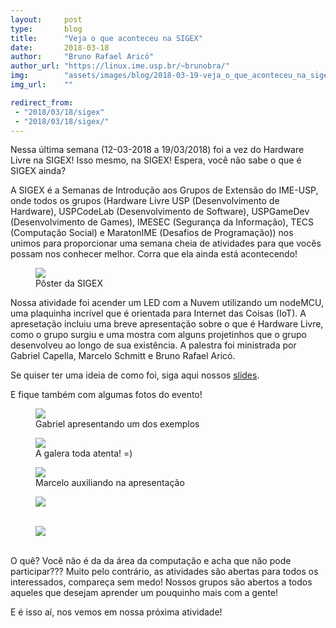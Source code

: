 ```yaml
---
layout:     post
type:       blog
title:      "Veja o que aconteceu na SIGEX"
date:       2018-03-18
author:     "Bruno Rafael Aricó"
author_url: "https://linux.ime.usp.br/~brunobra/"
img:        "assets/images/blog/2018-03-19-veja_o_que_aconteceu_na_sigex/1.jpeg"
img_url:    ""

redirect_from:
 - "2018/03/18/sigex"
 - "2018/03/18/sigex/"
---
```


Nessa última semana (12-03-2018 a 19/03/2018) foi a vez do Hardware Livre na SIGEX! Isso mesmo, na SIGEX! Espera, você não sabe o que é SIGEX ainda?

A SIGEX é a Semanas de Introdução aos Grupos de Extensão do IME-USP, onde todos os grupos (Hardware Livre USP (Desenvolvimento de Hardware), USPCodeLab (Desenvolvimento de Software), USPGameDev (Desenvolvimento de Games), IMESEC (Segurança da Informação), TECS (Computação Social) e MaratonIME (Desafios de Programação)) nos unimos para proporcionar uma semana cheia de atividades para que vocês possam nos conhecer melhor. Corra que ela ainda está acontecendo!

<div class="img-container">
  <figure>
    <img class="large" src="{{ site.baseurl }}/assets/images/blog/2018-03-19-veja_o_que_aconteceu_na_sigex/poster.jpeg">
    <figcaption>Pôster da SIGEX</figcaption>
  </figure>
</div>

Nossa atividade foi acender um LED com a Nuvem utilizando um nodeMCU, uma plaquinha incrível que é orientada para Internet das Coisas (IoT). A apresetação incluiu uma breve apresentação sobre o que é Hardware Livre, como o grupo surgiu e uma mostra com alguns projetinhos que o grupo desenvolveu ao longo de sua existência. A palestra foi ministrada por Gabriel Capella, Marcelo Schmitt e Bruno Rafael Aricó.

Se quiser ter uma ideia de como foi, siga aqui nossos [slides](https://docs.google.com/presentation/d/1fCc5c39sTkuE1IqAmyhiGgyX-YGj3ik3Qn3P4J5iwFk/edit?usp=sharing).

E fique também com algumas fotos do evento!

<div class="img-container">
  <figure>
    <img src="{{ site.baseurl }}/assets/images/blog/2018-03-19-veja_o_que_aconteceu_na_sigex/1.jpeg">
    <figcaption>Gabriel apresentando um dos exemplos</figcaption>
  </figure>
  <figure>
    <img src="{{ site.baseurl }}/assets/images/blog/2018-03-19-veja_o_que_aconteceu_na_sigex/2.jpeg">
    <figcaption>A galera toda atenta! =)</figcaption>
  </figure>
  <figure>
    <img src="{{ site.baseurl }}/assets/images/blog/2018-03-19-veja_o_que_aconteceu_na_sigex/3.jpg">
    <figcaption>Marcelo auxiliando na apresentação</figcaption>
  </figure>
  <figure>
    <img src="{{ site.baseurl }}/assets/images/blog/2018-03-19-veja_o_que_aconteceu_na_sigex/4.jpg">
    <figcaption>&nbsp;</figcaption>
  </figure>
  <figure>
    <img src="{{ site.baseurl }}/assets/images/blog/2018-03-19-veja_o_que_aconteceu_na_sigex/5.jpg">
    <figcaption>&nbsp;</figcaption>
  </figure>
</div>

O quê? Você não é da da área da computação e acha que não pode participar??? Muito pelo contrário, as atividades são abertas para todos os interessados, compareça sem medo! Nossos grupos são abertos a todos aqueles que desejam aprender um pouquinho mais com a gente!

E é isso aí, nos vemos em nossa próxima atividade!
